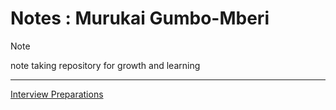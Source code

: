 # Notes : Murukai Gumbo-Mberi 
> [!NOTE]
> note taking repository for growth and learning

---

[Interview Preparations](./interview-preparations/Object%20Oriented%20Design.md)

